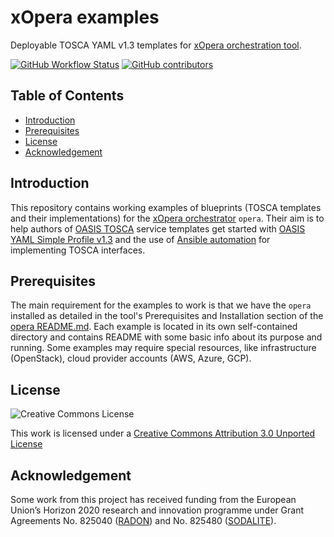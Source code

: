 # xOpera examples
Deployable TOSCA YAML v1.3 templates for [xOpera orchestration tool](https://github.com/xlab-si/xopera-opera).

[![GitHub Workflow Status](https://img.shields.io/github/workflow/status/xlab-si/xopera-examples/Validate%20examples%20with%20xOpera%20orchestrator?label=validation)](https://github.com/xlab-si/xopera-examples/actions?query=workflow%3A%22Validate+examples+with+xOpera+orchestrator%22)
[![GitHub contributors](https://img.shields.io/github/contributors/xlab-si/xopera-examples)](https://github.com/xlab-si/xopera-opera/graphs/contributors)

## Table of Contents
  - [Introduction](#introduction)
  - [Prerequisites](#prerequisites)
  - [License](#license)
  - [Acknowledgement](#acknowledgement)

## Introduction
This repository contains working examples of blueprints (TOSCA templates and their implementations) for the
[xOpera orchestrator](https://github.com/xlab-si/xopera-opera) `opera`. Their aim is to help authors of 
[OASIS TOSCA](https://www.oasis-open.org/committees/tc_home.php?wg_abbrev=tosca) service templates get started with 
[OASIS YAML Simple Profile v1.3](https://docs.oasis-open.org/tosca/TOSCA-Simple-Profile-YAML/v1.3/cos01/TOSCA-Simple-Profile-YAML-v1.3-cos01.html) 
and the use of [Ansible automation](https://www.ansible.com/) for implementing TOSCA interfaces.

## Prerequisites
The main requirement for the examples to work is that we have the ``opera`` installed as detailed in the tool's 
Prerequisites and Installation section of the [opera README.md](https://github.com/xlab-si/xopera-opera/blob/master/README.md). 
Each example is located in its own self-contained directory and contains README with some basic info about its purpose 
and running. Some examples may require special  resources, like infrastructure (OpenStack), cloud provider accounts 
(AWS, Azure, GCP).

## License
![Creative Commons License](https://i.creativecommons.org/l/by/3.0/88x31.png)

This work is licensed under a [Creative Commons Attribution 3.0 Unported License](http://creativecommons.org/licenses/by/3.0/deed.en_US)

## Acknowledgement
Some work from this project has received funding from the European Union’s Horizon 2020
research and innovation programme under Grant Agreements No. 825040 
([RADON](http://radon-h2020.eu/)) and No. 825480 ([SODALITE](http://www.sodalite.eu/)).
